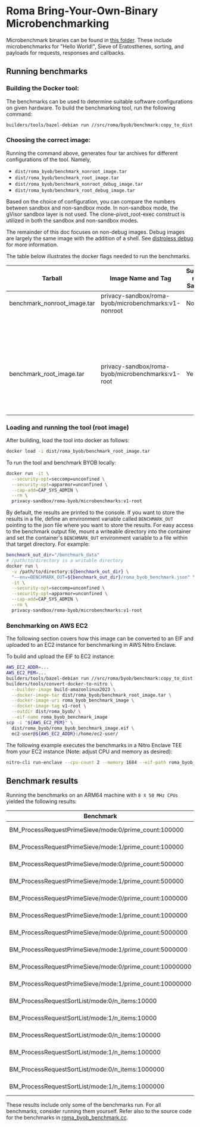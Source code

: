 # Roma Bring-Your-Own-Binary Microbenchmarking

Microbenchmark binaries can be found in [this folder](/src/roma/byob/sample_udf/). These include
microbenchmarks for "Hello World!", Sieve of Eratosthenes, sorting, and payloads for requests,
responses and callbacks.

## Running benchmarks

### Building the Docker tool:

The benchmarks can be used to determine suitable software configurations on given hardware. To build
the benchmarking tool, run the following command:

```sh
builders/tools/bazel-debian run //src/roma/byob/benchmark:copy_to_dist
```

### Choosing the correct image:

Running the command above, generates four tar archives for different configurations of the tool.
Namely,

-   `dist/roma_byob/benchmark_nonroot_image.tar`
-   `dist/roma_byob/benchmark_root_image.tar`
-   `dist/roma_byob/benchmark_nonroot_debug_image.tar`
-   `dist/roma_byob/benchmark_root_debug_image.tar`

Based on the choice of configuration, you can compare the numbers between sandbox and non-sandbox
mode. In non-sandbox mode, the gVisor sandbox layer is not used. The clone-pivot_root-exec construct
is utilized in both the sandbox and non-sandbox modes.

The remainder of this doc focuses on non-debug images. Debug images are largely the same image with
the addition of a shell. See
[distroless debug](https://github.com/GoogleContainerTools/distroless?tab=readme-ov-file#debug-images)
for more information.

The table below illustrates the docker flags needed to run the benchmarks.

<!-- prettier-ignore-start -->
<!-- markdownlint-disable line-length -->
| Tarball                     | Image Name and Tag                   | Supports non-Sandbox | `docker run` flags                                                     |
| --------------------------- | ------------------------------------ | -------------------- | ---------------------------------------------------------------------- |
| benchmark_nonroot_image.tar | privacy-sandbox/roma-byob/microbenchmarks:v1-nonroot | No                   | `--security-opt=seccomp=unconfined`                                    |
|                             |                                      |                      | `--security-opt=apparmor=unconfined`                                   |
|                             |                                      |                      | (optional)`--cap-add=CAP_SYS_ADMIN` only required for non-sandbox mode |
| benchmark_root_image.tar    | privacy-sandbox/roma-byob/microbenchmarks:v1-root    | Yes                  | Generally                                                              |
|                             |                                      |                      | `--security-opt=seccomp=unconfined`                                    |
|                             |                                      |                      | `--security-opt=apparmor=unconfined`                                   |
<!-- markdownlint-enable line-length -->
<!-- prettier-ignore-end -->

### Loading and running the tool (root image)

After building, load the tool into docker as follows:

```sh
docker load -i dist/roma_byob/benchmark_root_image.tar
```

To run the tool and benchmark BYOB locally:

```sh
docker run -it \
  --security-opt=seccomp=unconfined \
  --security-opt=apparmor=unconfined \
  --cap-add=CAP_SYS_ADMIN \
  --rm \
  privacy-sandbox/roma-byob/microbenchmarks:v1-root
```

By default, the results are printed to the console. If you want to store the results in a file,
define an environment variable called `BENCHMARK_OUT` pointing to the json file where you want to
store the results. For easy access to the benchmark output file, mount a writeable directory into
the container and set the container's `BENCHMARK_OUT` environment variable to a file within that
target directory. For example:

```sh
benchmark_out_dir="/benchmark_data"
# /path/to/directory is a writable directory
docker run \
  -v /path/to/directory:${benchmark_out_dir} \
  "--env=BENCHMARK_OUT=${benchmark_out_dir}/roma_byob_benchmark.json" \
  -it \
  --security-opt=seccomp=unconfined \
  --security-opt=apparmor=unconfined \
  --cap-add=CAP_SYS_ADMIN \
  --rm \
  privacy-sandbox/roma-byob/microbenchmarks:v1-root
```

### Benchmarking on AWS EC2

The following section covers how this image can be converted to an EIF and uploaded to an EC2
instance for benchmarking in AWS Nitro Enclave.

To build and upload the EIF to EC2 instance:

```sh
AWS_EC2_ADDR=...
AWS_EC2_PEM=...
builders/tools/bazel-debian run //src/roma/byob/benchmark:copy_to_dist
builders/tools/convert-docker-to-nitro \
  --builder-image build-amazonlinux2023 \
  --docker-image-tar dist/roma_byob/benchmark_root_image.tar \
  --docker-image-uri roma_byob_benchmark_image \
  --docker-image-tag v1-root \
  --outdir dist/roma_byob/ \
  --eif-name roma_byob_benchmark_image
scp -i "${AWS_EC2_PEM}" \
  dist/roma_byob/roma_byob_benchmark_image.eif \
  ec2-user@${AWS_EC2_ADDR}:/home/ec2-user/
```

The following example executes the benchmarks in a Nitro Enclave TEE from your EC2 instance (Note:
adjust CPU and memory as desired):

```sh
nitro-cli run-enclave --cpu-count 2 --memory 1684 --eif-path roma_byob_benchmark_image.eif --enclave-cid 10 --attach-console
```

## Benchmark results

Running the benchmarks on an ARM64 machine with `8 X 50 MHz CPUs` yielded the following results:

| Benchmark                                               | Time    | CPU      | Iterations | Details          |
| ------------------------------------------------------- | ------- | -------- | ---------- | ---------------- |
| BM_ProcessRequestPrimeSieve/mode:0/prime_count:100000   | 4.37 ms | 0.067 ms | 1000       | mode:Sandbox     |
| BM_ProcessRequestPrimeSieve/mode:1/prime_count:100000   | 15.7 ms | 0.071 ms | 1000       | mode:Non-Sandbox |
| BM_ProcessRequestPrimeSieve/mode:0/prime_count:500000   | 5.20 ms | 0.071 ms | 1000       | mode:Sandbox     |
| BM_ProcessRequestPrimeSieve/mode:1/prime_count:500000   | 15.6 ms | 0.078 ms | 1000       | mode:Non-Sandbox |
| BM_ProcessRequestPrimeSieve/mode:0/prime_count:1000000  | 5.69 ms | 0.071 ms | 1000       | mode:Sandbox     |
| BM_ProcessRequestPrimeSieve/mode:1/prime_count:1000000  | 15.7 ms | 0.084 ms | 1000       | mode:Non-Sandbox |
| BM_ProcessRequestPrimeSieve/mode:0/prime_count:5000000  | 18.3 ms | 0.085 ms | 1000       | mode:Sandbox     |
| BM_ProcessRequestPrimeSieve/mode:1/prime_count:5000000  | 17.7 ms | 0.073 ms | 1000       | mode:Non-Sandbox |
| BM_ProcessRequestPrimeSieve/mode:0/prime_count:10000000 | 37.4 ms | 0.094 ms | 100        | mode:Sandbox     |
| BM_ProcessRequestPrimeSieve/mode:1/prime_count:10000000 | 36.7 ms | 0.091 ms | 100        | mode:Non-Sandbox |
| BM_ProcessRequestSortList/mode:0/n_items:10000          | 4.60 ms | 0.065 ms | 1000       | mode:Sandbox     |
| BM_ProcessRequestSortList/mode:1/n_items:10000          | 15.6 ms | 0.072 ms | 1000       | mode:Non-Sandbox |
| BM_ProcessRequestSortList/mode:0/n_items:100000         | 7.05 ms | 0.071 ms | 1000       | mode:Sandbox     |
| BM_ProcessRequestSortList/mode:1/n_items:100000         | 15.7 ms | 0.073 ms | 1000       | mode:Non-Sandbox |
| BM_ProcessRequestSortList/mode:0/n_items:1000000        | 64.6 ms | 0.094 ms | 100        | mode:Sandbox     |
| BM_ProcessRequestSortList/mode:1/n_items:1000000        | 64.9 ms | 0.096 ms | 100        | mode:Non-Sandbox |

These results include only some of the benchmarks run. For all benchmarks, consider running them
yourself. Refer also to the source code for the benchmarks in
[roma_byob_benchmark.cc](/src/roma/byob/benchmark/roma_byob_benchmark.cc).
